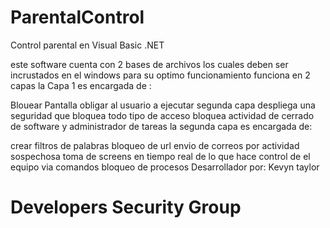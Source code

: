 # ParentalControl
Control parental en Visual Basic .NET

este software cuenta con 2 bases de archivos los cuales deben ser incrustados en el windows para su optimo funcionamiento funciona en 2 capas la Capa 1 es encargada de :

Blouear Pantalla
obligar al usuario a ejecutar segunda capa
despliega una seguridad que bloquea todo tipo de acceso
bloquea actividad de cerrado de software y administrador de tareas
la segunda capa es encargada de:

crear filtros de palabras
bloqueo de url
envio de correos por actividad sospechosa
toma de screens en tiempo real de lo que hace
control de el equipo via comandos
bloqueo de procesos
Desarrollador por: Kevyn taylor

# Developers Security Group
